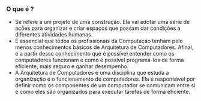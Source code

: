### O que é ?
- Se refere a um projeto de uma construção. Ela vai adotar uma série de ações para organizar e criar espaços que possam dar condições a diferentes atividades humanas.
- É essencial que todos os profissionais da Computação tenham pelo menos conhecimentos básicos de Arquitetura de Computadores. Afinal, é a partir desse conhecimento que é possível entender como os computadores funcionam e como é possível programá-los de forma eficiente, mais seguro e ganhar desempenho.
- A Arquitetura de Computadores é uma disciplina que estuda a organização e o funcionamento de computadores. Ela é responsável por definir como os componentes de um computador se comunicam entre si e como eles são organizados para executar tarefas de forma eficiente. 